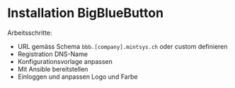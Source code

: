 # Installation BigBlueButton
Arbeitsschritte:
* URL gemäss Schema `bbb.[company].mintsys.ch` oder custom definieren
* Registration DNS-Name
* Konfigurationsvorlage anpassen
* Mit Ansible bereitstellen
* Einloggen und anpassen Logo und Farbe